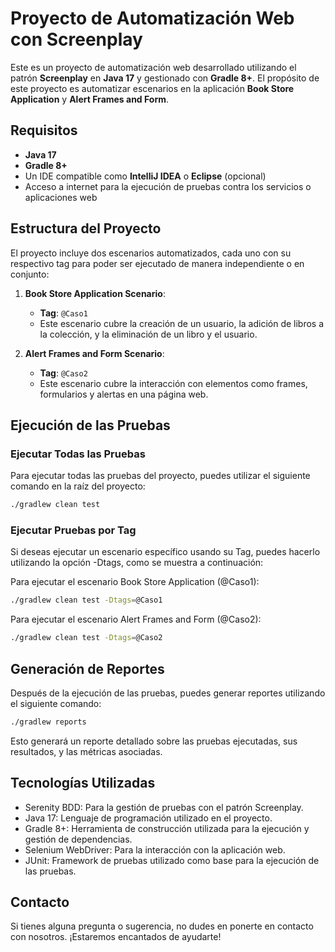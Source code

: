 # Proyecto de Automatización Web con Screenplay

Este es un proyecto de automatización web desarrollado utilizando el patrón **Screenplay** en **Java 17** y gestionado con **Gradle 8+**. El propósito de este proyecto es automatizar escenarios en la aplicación **Book Store Application** y **Alert Frames and Form**.

## Requisitos

- **Java 17**
- **Gradle 8+**
- Un IDE compatible como **IntelliJ IDEA** o **Eclipse** (opcional)
- Acceso a internet para la ejecución de pruebas contra los servicios o aplicaciones web

## Estructura del Proyecto

El proyecto incluye dos escenarios automatizados, cada uno con su respectivo tag para poder ser ejecutado de manera independiente o en conjunto:

1. **Book Store Application Scenario**:
    - **Tag**: `@Caso1`
    - Este escenario cubre la creación de un usuario, la adición de libros a la colección, y la eliminación de un libro y el usuario.

2. **Alert Frames and Form Scenario**:
    - **Tag**: `@Caso2`
    - Este escenario cubre la interacción con elementos como frames, formularios y alertas en una página web.

## Ejecución de las Pruebas

### Ejecutar Todas las Pruebas

Para ejecutar todas las pruebas del proyecto, puedes utilizar el siguiente comando en la raíz del proyecto:

```bash
./gradlew clean test
```

### Ejecutar Pruebas por Tag

Si deseas ejecutar un escenario específico usando su Tag, puedes hacerlo utilizando la opción -Dtags, como se muestra a continuación:

Para ejecutar el escenario Book Store Application (@Caso1):

```bash
./gradlew clean test -Dtags=@Caso1
```

Para ejecutar el escenario Alert Frames and Form (@Caso2):

```bash
./gradlew clean test -Dtags=@Caso2
```

## Generación de Reportes

Después de la ejecución de las pruebas, puedes generar reportes utilizando el siguiente comando:

```bash
./gradlew reports
```

Esto generará un reporte detallado sobre las pruebas ejecutadas, sus resultados, y las métricas asociadas.

## Tecnologías Utilizadas
- Serenity BDD: Para la gestión de pruebas con el patrón Screenplay.
- Java 17: Lenguaje de programación utilizado en el proyecto.
- Gradle 8+: Herramienta de construcción utilizada para la ejecución y gestión de dependencias.
- Selenium WebDriver: Para la interacción con la aplicación web.
- JUnit: Framework de pruebas utilizado como base para la ejecución de las pruebas.

## Contacto
Si tienes alguna pregunta o sugerencia, no dudes en ponerte en contacto con nosotros. ¡Estaremos encantados de ayudarte!